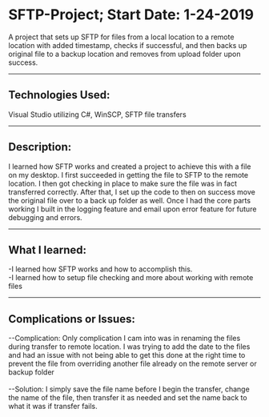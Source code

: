 # SFTP-Project; Start Date: 1-24-2019
A project that sets up  SFTP for files from a local location to a remote location with added timestamp, checks if successful, and then backs up original file to a backup location and removes from upload folder upon success.

--------------------
Technologies Used:
--------------------
Visual Studio utilizing C#, WinSCP, SFTP file transfers

--------------
Description:
--------------
I learned how SFTP works and created a project to achieve this with a file on my desktop. I first succeeded in getting the file to SFTP to the remote location. I then got checking in place to make sure the file was in fact transferred correctly. After that, I set up the code to then on success move the original file over to a back up folder as well. Once I had the core parts working I built in the logging feature and email upon error feature for future debugging and errors.

-----------------
What I learned:
-----------------
-I learned how SFTP works and how to accomplish this.
<br>
-I learned how to setup file checking and more about working with remote files

--------------------------
Complications or Issues:
--------------------------

--Complication: Only complication I cam into was in renaming the files during transfer to remote location. I was trying to add the date to the files and had an issue with not being able to get this done at the right time to prevent the file from overriding another file already on the remote server or backup folder
<br>
<br>
--Solution: I simply save the file name before I begin the transfer, change the name of the file, then transfer it as needed and set the name back to what it was if transfer fails.

